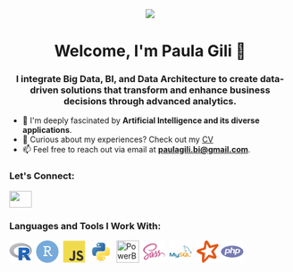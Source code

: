 
<div id="header" align="center">
    <img src="https://media.giphy.com/media/v1.Y2lkPTc5MGI3NjExcWR0MmF6ZGRwbWF2aXUzcHE0Nmdsem5wM3pmZWNuZ2trcTBtc3lzMyZlcD12MV9pbnRlcm5hbF9naWZfYnlfaWQmY3Q9Zw/26tn33aiTi1jkl6H6/giphy.gif" width="200" />
    <h1>Welcome, I'm Paula Gili 👋</h1>
        <h3>I integrate Big Data, BI, and Data Architecture to create data-driven solutions that transform and enhance business decisions through advanced analytics.</h3>
    
</div>

- 🔭 I'm deeply fascinated by **Artificial Intelligence and its diverse applications**.
- 📄 Curious about my experiences? Check out my [CV](https://drive.google.com/file/d/1dQaACdqLKU_KXRctmEEpfSB4FEO4nK6d/view?usp=sharing) 
- 📫 Feel free to reach out via email at **paulagili.bi@gmail.com**.

<h3>Let's Connect:</h3>
<p align="left">
    <a href="www.linkedin.com/in/paula-gili" target="blank"><img align="center" src="https://raw.githubusercontent.com/rahuldkjain/github-profile-readme-generator/master/src/images/icons/Social/linked-in-alt.svg" height="30" width="40" /></a>
    </p>

<h3>Languages and Tools I Work With:</h3>
<div>
    <img src="https://github.com/devicons/devicon/blob/master/icons/r/r-original.svg" title="R" alt="HTML" width="40" height="40"/>&nbsp;
    <img src="https://github.com/devicons/devicon/blob/master/icons/rstudio/rstudio-original.svg"  title="RStudio" width="40" height="40"/>&nbsp;
    <img src="https://github.com/devicons/devicon/blob/master/icons/javascript/javascript-original.svg" title="JavaScript"  width="40" height="40"/>&nbsp;
    <img src="https://raw.githubusercontent.com/devicons/devicon/master/icons/python/python-original.svg" title="Python"  width="40" height="40"/>&nbsp;
    <img src="https://github.com/xiaotwins/PowerBI-Icons/blob/main/SVG/PowerBI.svg" title="PowerBI" width="40" height="40"/>&nbsp;
    <img src="https://github.com/devicons/devicon/blob/master/icons/sass/sass-original.svg" title="Sass"  width="40" height="40"/>&nbsp;
    <img src="https://github.com/devicons/devicon/blob/master/icons/mysql/mysql-original-wordmark.svg" title="MySQL"  alt="MySQL" width="40" height="40"/>&nbsp;
    <img src="https://github.com/devicons/devicon/blob/master/icons/apachespark/apachespark-original.svg" title="Apache Spark"  width="40" height="40"/>
    <img src="https://github.com/devicons/devicon/blob/master/icons/php/php-plain.svg" title="Git"  width="40" height="40"/>
  </div>
</div>
